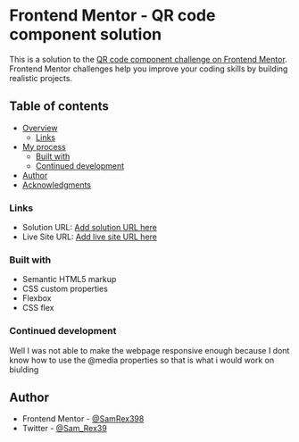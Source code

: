 # Frontend Mentor - QR code component solution

This is a solution to the [QR code component challenge on Frontend Mentor](https://www.frontendmentor.io/challenges/qr-code-component-iux_sIO_H). Frontend Mentor challenges help you improve your coding skills by building realistic projects. 

## Table of contents

- [Overview](#overview)
  - [Links](#links)
- [My process](#my-process)
  - [Built with](#built-with)
  - [Continued development](#continued-development)
- [Author](#author)
- [Acknowledgments](#acknowledgments)

### Links

- Solution URL: [Add solution URL here](https://your-solution-url.com)
- Live Site URL: [Add live site URL here](https://your-live-site-url.com)


### Built with

- Semantic HTML5 markup
- CSS custom properties
- Flexbox
- CSS flex

### Continued development

Well I was not able to make the webpage responsive enough because I dont know how to use the @media 
properties so that is what i would work on biulding


## Author

- Frontend Mentor - [@SamRex398](https://www.frontendmentor.io/profile/SamRex398)
- Twitter - [@Sam_Rex39](https://www.twitter.com/Sam_Rex39)


